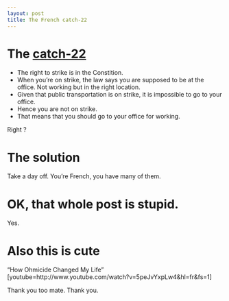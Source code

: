```yaml
---
layout: post
title: The French catch-22
---
```

<h1>The <a href="http://en.wikipedia.org/wiki/Catch_22">catch-22</a></h1>

<ul>
<li>The right to strike is in the Constition.</li>
<li>When you&#8217;re on strike, the law says you are supposed to be at the office. Not working but in the right location.</li>
<li>Given that public transportation is on strike, it is impossible to go to your office.</li>
<li>Hence you are not on strike.</li>
<li>That means that you should go to your office for working.</li>
</ul>

<p>Right ?</p>

<h1>The solution</h1>

<p>Take a day off. You&#8217;re French, you have many of them.</p>

<h1>OK, that whole post is stupid.</h1>

<p>Yes.</p>

<h1>Also this is cute</h1>

<p>&#8220;How Ohmicide Changed My Life&#8221;
[youtube=http://www.youtube.com/watch?v=5peJvYxpLw4&amp;hl=fr&amp;fs=1]</p>

<p>Thank you too mate. Thank you.</p>      
